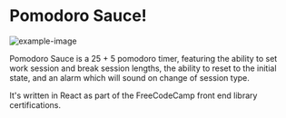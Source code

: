 # Pomodoro Sauce!

![example-image](https://imgur.com/OJhHVcL.png)

Pomodoro Sauce is a 25 + 5 pomodoro timer, featuring the ability to set work session and break session lengths, the ability to reset to the initial state, and an alarm which will sound on change of session type.

It's written in React as part of the FreeCodeCamp front end library certifications.